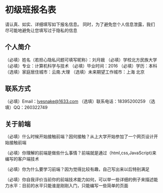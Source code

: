 # 初级班报名表

请认真、如实、详细填写如下报名信息。
同时，为了避免您个人信息泄露，我们尽可能地避免让您填写过于隐私的信息

## 个人简介

（必填）姓名（若担心隐私问题可填写昵称）：刘月娥
（必填）学校北方民族大学
（必填）专业：计算机科学与技术
（必填）毕业时间：2016
（必填）学历：本科
（选填）家庭居住城市：云南.大理
（选填）未来期望工作城市：上海     北京

## 联系方式

（必填）Email：lyesnake@1633.com
（选填）联系电话：18395200259
（选填）QQ：260322749

## 关于前端

（必填）什么时候开始接触前端？因何接触？从上大学开始参加了一个网页设计开始接触前端

（必填）你理解的前端是做些什么事情？前端就是通过（html,css,JavaScript)来编写的客户端技术

（必填）你为什么要学习前端？因为觉得比较有趣，自己写出来以后特别满足

（必填）你自我评价当前你的前端技术能力如何，可以举一些详细的例子来描述能力水平：目前的水平只能谁是刚刚入门，只能编写一些简单的页面

